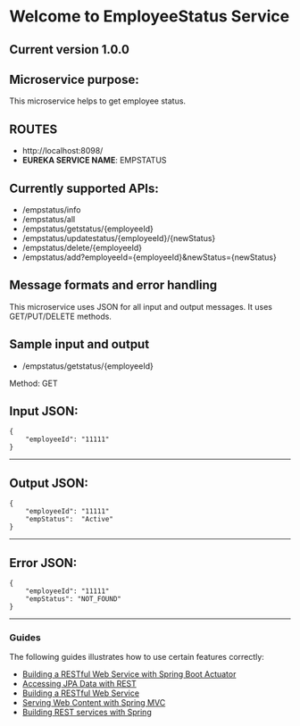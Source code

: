 # Welcome to EmployeeStatus Service

## Current version 1.0.0

## Microservice purpose:
This microservice helps to get employee status.

## ROUTES
- http://localhost:8098/
- **EUREKA SERVICE NAME**: EMPSTATUS
## Currently supported APIs:
- /empstatus/info
- /empstatus/all
- /empstatus/getstatus/{employeeId}
- /empstatus/updatestatus/{employeeId}/{newStatus}
- /empstatus/delete/{employeeId}
- /empstatus/add?employeeId={employeeId}&newStatus={newStatus}

## Message formats and error handling
This microservice uses JSON for all input and output messages.
It uses GET/PUT/DELETE methods.

## Sample input and output

- /empstatus/getstatus/{employeeId}

Method: GET

**Input JSON:**
------------------------------------------------------------------
~~~
{
    "employeeId": "11111"
}
~~~
------------------------------------------------------------------

**Output JSON:**
------------------------------------------------------------------
~~~
{
    "employeeId": "11111"
    "empStatus":  "Active"
}
~~~
------------------------------------------------------------------

**Error JSON:**
------------------------------------------------------------------
~~~
{
    "employeeId": "11111"
    "empStatus": "NOT_FOUND"
}
~~~
------------------------------------------------------------------

### Guides
The following guides illustrates how to use certain features correctly:

* [Building a RESTful Web Service with Spring Boot Actuator](https://spring.io/guides/gs/actuator-service/)
* [Accessing JPA Data with REST](https://spring.io/guides/gs/accessing-data-rest/)
* [Building a RESTful Web Service](https://spring.io/guides/gs/rest-service/)
* [Serving Web Content with Spring MVC](https://spring.io/guides/gs/serving-web-content/)
* [Building REST services with Spring](https://spring.io/guides/tutorials/bookmarks/)
